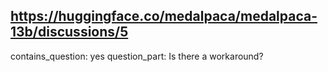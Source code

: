 ## https://huggingface.co/medalpaca/medalpaca-13b/discussions/5

contains_question: yes
question_part: Is there a workaround?